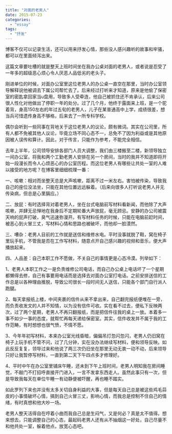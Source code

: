 ```yaml
---
title: "对面的老男人"
date: 2015-07-23
categories: 
  - "essay"
tags: 
  - "抒发"
---
```


博客不仅可以记录生活，还可以用来抒发心情，那些没人感兴趣听的故事和牢骚，都可以在里面倾泻出来。

这篇文章要吐槽的就是整天上班时间坐在我办公桌对面的老男人，或者说是忍受了一年多的超级恶心烦心令人厌恶人品低劣的老头子。

刚进单位的时候，对面办公室里这位老男人的办公桌一直空在那里，当时办公室领导解释说他被调去下属公司帮忙去了。后来经过打听来才知道，原来是他偷了保密室的密匙拿回家当u盘用，导致多人受牵连，他自己被抓住还不肯承认，后来公司很人性化对他做出了停职一年的处分。过了几个月，他终于露面来上班，是一个驼着背，身高150左右的年过五旬的老男人，儿子在某普通高中上学，成绩很差，想当兵可惜遗传身高不够格，后来去了一所专科学校。

偶尔会听到一些同事在背地关于这位老男人的议论，颇有微词。其实在公司里，所有人都不免被其他人议论，毕竟立场不同心态不一，总免不了因为利益或是其他原因被人误传和算计。因此，对于传言，只能作为参考，不能完全相信。

去年上半年，公司领导安排各部门人员大调整，我们由三楼搬至二楼，新领导独立一间办公室，将我和两个工勤老男人安排在另一个房间，当时的我并不知道即将开始一段漫长而令人心烦恶心的办公室历程。而这位老男人有哪些让共处一室的人难以接受的地方呢？在博客里细细梳理一番：

一、咳嗽：相对而坐整天总是大声咳嗽，距离不过一米左右。害怕被传染，导致我自己的座位没法坐，只能在其他位置远远躲着。（后来向很多人打听说老男人并无传染病，但总是心里膈应。）

二、放屁：有时选择背对着老男人，坐在台式电脑前写材料看新闻，而他除了大声咳嗽，并肆无忌惮地在我身后不定期轮番大声放屁，毫无顾忌。安静的办公司被震天响的屁声打破，臭气迅速弥漫开。有写材料任务的时候，只能在电脑前赶时间，被恶心到火冒三丈，写材料心情和思路也被破坏，而他却一脸漠然。

三、嘈杂：老男人目前的工作就是送信和维修水电。平时没事就脱了鞋，窝在椅子里玩手机，不管我是否在工作写材料，随意点开自己感兴趣的视频和音乐，便大声播放起来。

四、人品差：自己本职工作不愿做，不关自己的事情更是心态冷漠。列举如下：

1、老男人本职工作之一是负责维修公司电话，而自己办公桌上电话坏了一个星期都懒得去修，自己有事要用电话而是选择去对面办公室打电话。之前安排送信的工作总是以各种理由推脱，导致公司很长一段时间无人送信，只能各个部门自行派人跑腿。

2、每天拿报纸上楼，中间夹裹的信件从来不拿出来，自己翻完报纸便堆在一旁，而负责收发文的人并不知情，以为没有信件可收。实在看不过去，便私下反映两次，过了两个星期，老男人不再只翻报纸，而是把信件往我的桌上一放。本着多一事不如少一事的态度，就帮忙再每天递给保密室。其实，信件收发并不属于我的工作范畴，有时想想也很气愤，不情不愿。

3、今年年初写材料，本来办公室光线昏暗，偏偏吊灯忽闪忽闪，老男人仍旧窝在椅子上玩手机不管不问，过了几分钟，实在没办法继续写材料，便和领导反映。如此反反复复，领导过来和他说了两三次仍旧坐在那里无动无衷一动不动，后来领导只好让我暂停写材料，一直到第二天下午四点多才修理好。

4、平时中午在办公室里铺床午睡，还未到下午上班时间，老男人明知我在房间睡觉，不敲门不打招呼直接开门进入，一言不发拿东西走人。虽然此事只有一次，但是导致我每天在单位午睡一有动静便被吓醒，再也睡不踏实。

如此罗列下来也并没有太多关切自身利益的大事，但是每天自己总是被这些鸡毛蒜皮的小事情破坏心情，搞到自己火冒三丈，影响心情，而我总是控制不住自己的情绪，有时真想和他大吵一场。

老男人整天活得自在哼着小曲而我自己总是生闷气，又是何必？真是太不值得。想来想去，只能调整自己的心态，最起码老男人还有从不抽烟这一好处，自己尽量不和他共处一室，躲着他点，放宽心态吧。
